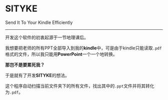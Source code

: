 # SITYKE
Send It To Your Kindle Efficiently

---

开发这个软件的初衷起源于一节地理课后。

我想要把老师的所有PPT全部导入到我的**kindle**中，可是由于kindle只能读取```.pdf```格式的文件，所以我只能用**PowerPoint**一个一个地转换。

**那岂不是要累死我？**

于是就有了开发**SITYKE**的想法。

这个程序自动扫描当前文件夹下的所有文件，找出其中的```.ppt```文件并将其转化为```.pdf```。